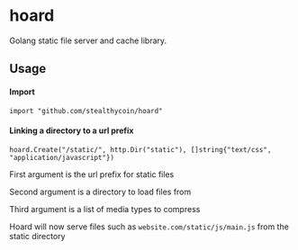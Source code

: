 # hoard
Golang static file server and cache library.


## Usage
#### Import
```
import "github.com/stealthycoin/hoard"
```

#### Linking a directory to a url prefix
```
hoard.Create("/static/", http.Dir("static"), []string{"text/css", "application/javascript"})
```
First argument is the url prefix for static files

Second argument is a directory to load files from

Third argument is a list of media types to compress


Hoard will now serve files such as ```website.com/static/js/main.js``` from the static directory